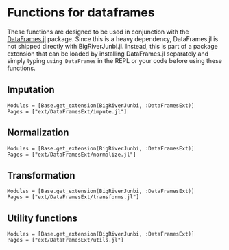 # Functions for dataframes

These functions are designed to be used in conjunction with the [DataFrames.jl](https://dataframes.juliadata.org/stable/) package. Since this is a heavy dependency, DataFrames.jl is not shipped directly with BigRiverJunbi.jl. Instead, this is part of a package extension that can be loaded by installing DataFrames.jl separately and simply typing `using DataFrames` in the REPL or your code before using these functions.

## Imputation

```@autodocs
Modules = [Base.get_extension(BigRiverJunbi, :DataFramesExt)]
Pages = ["ext/DataFramesExt/impute.jl"]
```

## Normalization

```@autodocs
Modules = [Base.get_extension(BigRiverJunbi, :DataFramesExt)]
Pages = ["ext/DataFramesExt/normalize.jl"]
```

## Transformation

```@autodocs
Modules = [Base.get_extension(BigRiverJunbi, :DataFramesExt)]
Pages = ["ext/DataFramesExt/transforms.jl"]
```

## Utility functions

```@autodocs
Modules = [Base.get_extension(BigRiverJunbi, :DataFramesExt)]
Pages = ["ext/DataFramesExt/utils.jl"]
```
